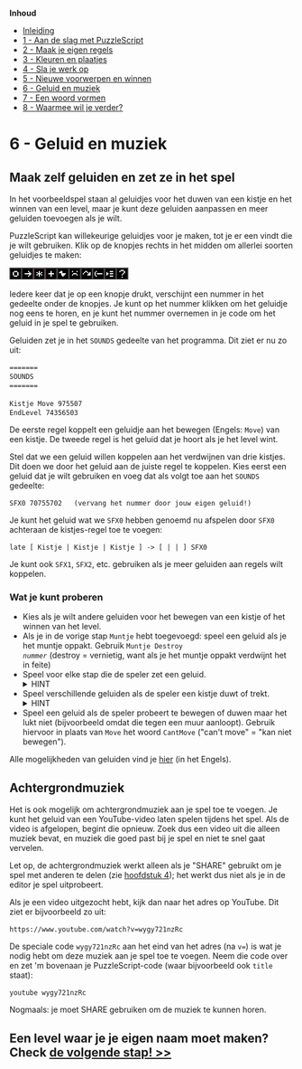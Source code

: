 **Inhoud**

- [Inleiding](index.md)
- [1 - Aan de slag met PuzzleScript](1-aan-de-slag-met-puzzlescript.md)
- [2 - Maak je eigen regels](2-maak-je-eigen-regels.md)
- [3 - Kleuren en plaatjes](3-kleuren-en-plaatjes.md)
- [4 - Sla je werk op](4-sla-je-werk-op.md)
- [5 - Nieuwe voorwerpen en winnen](5-nieuwe-voorwerpen-en-winnen.md)
- [6 - Geluid en muziek](6-geluid.md)
- [7 - Een woord vormen](7-een-woord-vormen.md)
- [8 - Waarmee wil je verder?](8-waarmee-verder.md)

# 6 - Geluid en muziek

## Maak zelf geluiden en zet ze in het spel

In het voorbeeldspel staan al geluidjes voor het duwen van een kistje en het winnen van een level, maar je kunt deze geluiden aanpassen en meer geluiden toevoegen als je wilt.

PuzzleScript kan willekeurige geluidjes voor je maken, tot je er een vindt die je wilt gebruiken. Klik op de knopjes rechts in het midden om allerlei soorten geluidjes te maken:

![Knopjes voor geluiden](images/knoppen-geluidjes.png)

Iedere keer dat je op een knopje drukt, verschijnt een nummer in het gedeelte onder de knopjes. Je kunt op het nummer klikken om het geluidje nog eens te horen, en je kunt het nummer overnemen in je code om het geluid in je spel te gebruiken.

Geluiden zet je in het `SOUNDS` gedeelte van het programma. Dit ziet er nu zo uit:

```
=======
SOUNDS
=======

Kistje Move 975507
EndLevel 74356503
```

De eerste regel koppelt een geluidje aan het bewegen (Engels: `Move`) van een kistje. De tweede regel is het geluid dat je hoort als je het level wint.

Stel dat we een geluid willen koppelen aan het verdwijnen van drie kistjes. Dit doen we door het geluid aan de juiste regel te koppelen. Kies eerst een geluid dat je wilt gebruiken en voeg dat als volgt toe aan het `SOUNDS` gedeelte:

```
SFX0 70755702   (vervang het nummer door jouw eigen geluid!)
```

Je kunt het geluid wat we `SFX0` hebben genoemd nu afspelen door `SFX0` achteraan de kistjes-regel toe te voegen:

```
late [ Kistje | Kistje | Kistje ] -> [ | | ] SFX0
```

Je kunt ook `SFX1`, `SFX2`, etc. gebruiken als je meer geluiden aan regels wilt koppelen.

### Wat je kunt proberen ###
- Kies als je wilt andere geluiden voor het bewegen van een kistje of het winnen van het level.
- Als je in de vorige stap `Muntje` hebt toegevoegd: speel een geluid als je het muntje oppakt. Gebruik <code>Muntje Destroy <em>nummer</em></code> (destroy = vernietig, want als je het muntje oppakt verdwijnt het in feite)
- Speel voor elke stap die de speler zet een geluid.
  <details><summary>HINT</summary>Gebruik <code>Speler Move</code></details>
- Speel verschillende geluiden als de speler een kistje duwt of trekt.
  <details><summary>HINT</summary>Verander de regel <code>Kistje Move 975507</code> in <code>SFX1 975507</code> en voeg nog een SFX2 toe en koppel deze aan de duw- en trekregels net zoals hierboven met SFX0.</details>
- Speel een geluid als de speler probeert te bewegen of duwen maar het lukt niet (bijvoorbeeld omdat die tegen een muur aanloopt). Gebruik hiervoor in plaats van <code>Move</code> het woord <code>CantMove</code> ("can't move" = "kan niet bewegen").

Alle mogelijkheden van geluiden vind je <a href='https://www.puzzlescript.net/Documentation/sounds.html' target='_blank'>hier</a> (in het Engels).


## Achtergrondmuziek

Het is ook mogelijk om achtergrondmuziek aan je spel toe te voegen. Je kunt het geluid van een YouTube-video laten spelen tijdens het spel. Als de video is afgelopen, begint die opnieuw. Zoek dus een video uit die alleen muziek bevat, en muziek die goed past bij je spel en niet te snel gaat vervelen.

Let op, de achtergrondmuziek werkt alleen als je "SHARE" gebruikt om je spel met anderen te delen (zie [hoofdstuk 4](4-sla-je-werk-op.md)); het werkt dus niet als je in de editor je spel uitprobeert.

Als je een video uitgezocht hebt, kijk dan naar het adres op YouTube. Dit ziet er bijvoorbeeld zo uit:

    https://www.youtube.com/watch?v=wygy721nzRc

De speciale code `wygy721nzRc` aan het eind van het adres (na `v=`) is wat je nodig hebt om deze muziek aan je spel toe te voegen. Neem die code over en zet 'm bovenaan je PuzzleScript-code (waar bijvoorbeeld ook `title` staat):

    youtube wygy721nzRc

Nogmaals: je moet SHARE gebruiken om de muziek te kunnen horen.

## Een level waar je je eigen naam moet maken? Check [de volgende stap! >>](7-een-woord-vormen.md)